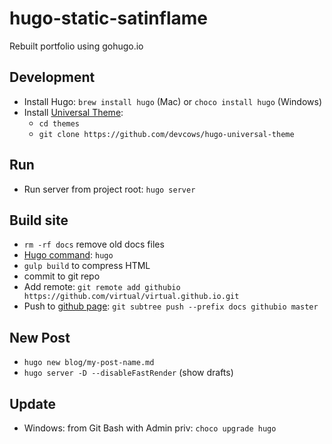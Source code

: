 # hugo-static-satinflame
Rebuilt portfolio using gohugo.io

## Development
- Install Hugo: `brew install hugo` (Mac) or  `choco install hugo` (Windows)
- Install [Universal Theme](https://github.com/devcows/hugo-universal-theme): 
    - `cd themes`
    - `git clone https://github.com/devcows/hugo-universal-theme`

## Run
- Run server from project root: `hugo server`

## Build site
- `rm -rf docs` remove old docs files
- [Hugo command](https://gohugo.io/commands/hugo/): `hugo`
- `gulp build` to compress HTML
- commit to git repo
- Add remote: `git remote add githubio https://github.com/virtual/virtual.github.io.git`
- Push to [github page](https://github.com/virtual/virtual.github.io): `git subtree push --prefix docs githubio master`

## New Post
- `hugo new blog/my-post-name.md`
- `hugo server -D --disableFastRender` (show drafts)

## Update 
- Windows: from Git Bash with Admin priv: `choco upgrade hugo`
